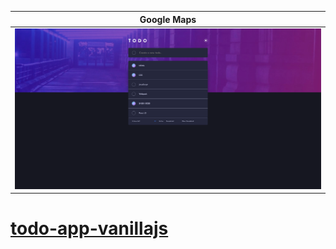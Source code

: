 |        Google Maps       |
|:------------------------:|
|![](./images/todo-app.png)|

# [todo-app-vanillajs](https://ukmoldogazy.github.io/todo-app-vanillajs/ 'To Do App')

